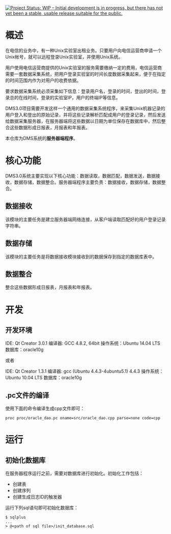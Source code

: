 [![Project Status: WIP – Initial development is in progress, but there has not yet been a stable, usable release suitable for the public.](http://www.repostatus.org/badges/latest/wip.svg)](http://www.repostatus.org/#wip)

# 概述

在电信的业务中，有一种Unix实验室出租业务。只要用户向电信运营商申请一个Unix帐号，就可以远程登录Unix实验室，并使用Unix系统。

用户使用电信运营商提供的Unix实验室的服务需要缴纳一定的费用，电信运营商需要一套数据采集系统，把用户登录实验室的时间长度数据采集起来，便于在指定的时间范围内作为对用户的收费依据。

要求数据采集系统必须采集如下信息：登录用户名，登录的时间，登出的时间，登录总的在线时间，登录的实验室IP，用户的终端IP等信息。

DMS3.0项目需要开发这样一个通用的数据采集系统程序，来采集Unix机器记录的用户登入和登出的原始记录，并将这些记录解析匹配成用户的登录记录，然后发送给数据采集服务器，在服务器端将这些数据以日期为单位保存在数据库中，然后整合这些数据形成日报表，月报表和年报表。

本仓库为DMS系统的**服务器端程序**。

# 核心功能

DMS3.0系统主要实现以下核心功能：数据读取，数据匹配，数据发送，数据接收，数据存储，数据整合。服务器端程序主要负责：数据接收，数据存储，数据整合。

## 数据接收

该模块的主要任务是建立服务器端网络连接，从客户端读取匹配好的用户登录记录字符串。

## 数据存储

该模块的主要任务是将数据接收模块接收到的数据保存到指定的数据库表中。

## 数据整合

整合这些数据形成日报表，月报表和年报表。

# 开发

## 开发环境

IDE: Qt Creator 3.0.1
编译器: GCC 4.8.2, 64bit
操作系统：Ubuntu 14.04 LTS
数据库：oracle10g

或者

IDE: Qt Creator 1.3.1
编译器: gcc (Ubuntu 4.4.3-4ubuntu5.1) 4.4.3
操作系统：Ubuntu 10.04 LTS
数据库：oracle10g

## .pc文件的编译

使用下面的命令编译生成cpp文件即可：

```
proc proc/oracle_dao.pc oname=src/oracle_dao.cpp parse=none code=cpp
```

# 运行

## 初始化数据库

在服务器程序运行之前，需要对数据库进行初始化。初始化工作包括：

- 创建表
- 创建序列
- 创建生成日志ID的触发器

运行下列sql语句即可初始化数据库：

```
$ sqlplus
...
> @<path of sql file>/init_database.sql
```


